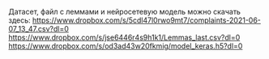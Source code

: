 Датасет, файл с леммами и нейросетевую модель можно скачать здесь: 
https://www.dropbox.com/s/5cdl47l0rwo9mt7/complaints-2021-06-07_13_47.csv?dl=0
https://www.dropbox.com/s/jse6446r4s9h1k1/Lemmas_last.csv?dl=0
https://www.dropbox.com/s/od3ad43w20fkmig/model_keras.h5?dl=0

